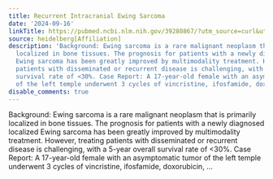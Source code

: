 ```yaml
---
title: Recurrent Intracranial Ewing Sarcoma
date: '2024-09-16'
linkTitle: https://pubmed.ncbi.nlm.nih.gov/39280867/?utm_source=curl&utm_medium=rss&utm_campaign=pubmed-2&utm_content=1FakS-2QOkCT8HsMOQP1bCRQ4YzyumYOmxmF0moLsQ3dFB1E9V&fc=20220326224207&ff=20240917194252&v=2.18.0.post9+e462414
source: heidelberg[Affiliation]
description: 'Background: Ewing sarcoma is a rare malignant neoplasm that is primarily
  localized in bone tissues. The prognosis for patients with a newly diagnosed localized
  Ewing sarcoma has been greatly improved by multimodality treatment. However, treating
  patients with disseminated or recurrent disease is challenging, with a 5-year overall
  survival rate of <30%. Case Report: A 17-year-old female with an asymptomatic tumor
  of the left temple underwent 3 cycles of vincristine, ifosfamide, doxorubicin, ...'
disable_comments: true
---
```

Background: Ewing sarcoma is a rare malignant neoplasm that is primarily localized in bone tissues. The prognosis for patients with a newly diagnosed localized Ewing sarcoma has been greatly improved by multimodality treatment. However, treating patients with disseminated or recurrent disease is challenging, with a 5-year overall survival rate of <30%. Case Report: A 17-year-old female with an asymptomatic tumor of the left temple underwent 3 cycles of vincristine, ifosfamide, doxorubicin, ...